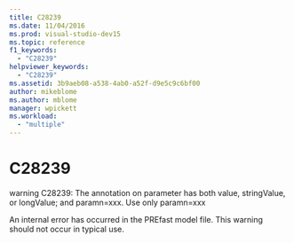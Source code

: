 ```yaml
---
title: C28239
ms.date: 11/04/2016
ms.prod: visual-studio-dev15
ms.topic: reference
f1_keywords:
  - "C28239"
helpviewer_keywords:
  - "C28239"
ms.assetid: 3b9aeb08-a538-4ab0-a52f-d9e5c9c6bf00
author: mikeblome
ms.author: mblome
manager: wpickett
ms.workload:
  - "multiple"
---
```

# C28239
warning C28239: The annotation on parameter has both value, stringValue, or longValue; and paramn=xxx. Use only paramn=xxx

 An internal error has occurred in the PREfast model file. This warning should not occur in typical use.